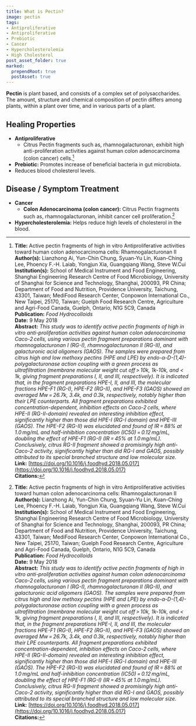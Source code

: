 ```yaml
---
title: What is Pectin?
image: pectin
tags:
- Antiproliferative
- Antiproliferative
- Prebiotic
- Cancer
- Hypercholesterolemia
- High Cholesterol
post_asset_folder: true
marked:
  prependRoot: true
  postAsset: true
---
```

**Pectin** is plant based, and consists of a complex set of polysaccharides.  The amount, structure and chemical composition of pectin differs among plants, within a plant over time, and in various parts of a plant.

## Healing Properties

- **Antiproliferative**
  - Citrus Pectin fragments such as, rhamnogalacturonan, exhibit high anti-proliferation activities against human colon adenocarcinoma (colon cancer) cells.[^1]
- **Prebiotic:** Promotes increase of beneficial bacteria in gut microbiota.
- Reduces blood cholesterol levels.

## Disease / Symptom Treatment
- **Cancer**
  - **Colon Adenocarcinoma (colon cancer):** Citrus Pectin fragments such as, rhamnogalacturonan, inhibit cancer cell proliferation.[^1]
- **Hypercholesterolemia:** Helps reduce high levels of cholesterol in the blood.

[^1]: **Title:** Active pectin fragments of high in vitro Antiproliferative activities toward human colon adenocarcinoma cells: Rhamnogalacturonan II<br>**Author(s):** Lianzhong Ai, Yun-Chin Chung, Syuan-Yu Lin, Kuan-Ching Lee, Phoency F.-H. Laiab, Yongjun Xia, Guangqiang Wang, Steve W.Cui<br>**Institution(s):** School of Medical Instrument and Food Engineering, Shanghai Engineering Research Centre of Food Microbiology, University of Shanghai for Science and Technology, Shanghai, 200093, PR China; Department of Food and Nutrition, Providence University, Taichung, 43301, Taiwan; MediFood Research Center, Conpowon International Co., New Taipei, 25170, Taiwan; Guelph Food Research Centre, Agriculture and Agri-Food Canada, Guelph, Ontario, N1G 5C9, Canada<br>**Publication:** <i>Food Hydrocolloids</i><br>**Date:** 9 May 2018<br>**Abstract:** <i>This study was to identify active pectin fragments of high in vitro anti-proliferation activities against human colon adenocarcinoma Caco-2 cells, using various pectin fragment preparations dominant with rhamnogalacturonan I (RG-I), rhamnogalacturonan II (RG-II), and galacturonic acid oligomers (GAOS). The samples were prepared from citrus high and low methoxy pectins (HPE and LPE) by endo-α-D-(1,4)-polygalacturonase action coupling with a green process as ultrafiltration (membrane molecular weight cut off > 10k, 1k-10k, and < 1k, giving fragment preparations I, II, and III, respectively). It is indicated that, in the fragment preparations HPE-I, II, and III, the molecular fractions HPE-F1 (RG-I), HPE-F2 (RG-II), and HPE-F3 (GAOS) showed an averaged Mw = 26.7k, 3.4k, and 0.3k, respectively, notably higher than their LPE counterparts. All fragment preparations exhibited concentration-dependent, inhibition effects on Caco-2 cells, where HPE-II (RG-II-domain) revealed an interesting inhibition effect, significantly higher than those did HPE-I (RG-I domain) and HPE-III (GAOS). The HPE-F2 (RG-II) was elucidated and found of IR = 88% at 1.0 mg/mL and half-inhibition concentration (IC50) = 0.12 mg/mL, doubling the effect of HPE-F1 (RG-I) (IR = 45% at 1.0 mg/mL). Conclusively, citrus RG-II fragment showed a promisingly high anti-Caco-2 activity, significantly higher than did RG-I and GAOS, possibly attributed to its special branched structure and low molecular size.</i><br>**Link:** [https://doi.org/10.1016/j.foodhyd.2018.05.017](https://doi.org/10.1016/j.foodhyd.2018.05.017)<br>**Citations:**   
